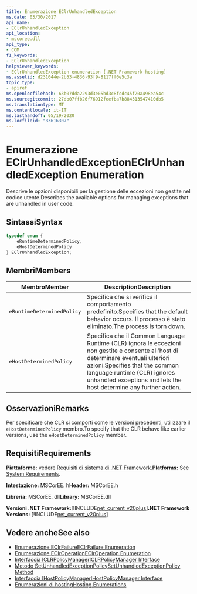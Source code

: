 ```yaml
---
title: Enumerazione EClrUnhandledException
ms.date: 03/30/2017
api_name:
- EClrUnhandledException
api_location:
- mscoree.dll
api_type:
- COM
f1_keywords:
- EClrUnhandledException
helpviewer_keywords:
- EClrUnhandledException enumeration [.NET Framework hosting]
ms.assetid: d231044e-2b53-4836-93f9-8117ff0e5c3a
topic_type:
- apiref
ms.openlocfilehash: 63b07dda2293d3e05bd3c8fcdc45f20a498ea54c
ms.sourcegitcommit: 27db07ffb26f76912feefba7b884313547410db5
ms.translationtype: MT
ms.contentlocale: it-IT
ms.lasthandoff: 05/19/2020
ms.locfileid: "83616307"
---
```

# <a name="eclrunhandledexception-enumeration"></a><span data-ttu-id="236ba-102">Enumerazione EClrUnhandledException</span><span class="sxs-lookup"><span data-stu-id="236ba-102">EClrUnhandledException Enumeration</span></span>
<span data-ttu-id="236ba-103">Descrive le opzioni disponibili per la gestione delle eccezioni non gestite nel codice utente.</span><span class="sxs-lookup"><span data-stu-id="236ba-103">Describes the available options for managing exceptions that are unhandled in user code.</span></span>  
  
## <a name="syntax"></a><span data-ttu-id="236ba-104">Sintassi</span><span class="sxs-lookup"><span data-stu-id="236ba-104">Syntax</span></span>  
  
```cpp  
typedef enum {  
    eRuntimeDeterminedPolicy,  
    eHostDeterminedPolicy  
} EClrUnhandledException;  
```  
  
## <a name="members"></a><span data-ttu-id="236ba-105">Membri</span><span class="sxs-lookup"><span data-stu-id="236ba-105">Members</span></span>  
  
|<span data-ttu-id="236ba-106">Membro</span><span class="sxs-lookup"><span data-stu-id="236ba-106">Member</span></span>|<span data-ttu-id="236ba-107">Description</span><span class="sxs-lookup"><span data-stu-id="236ba-107">Description</span></span>|  
|------------|-----------------|  
|`eRuntimeDeterminedPolicy`|<span data-ttu-id="236ba-108">Specifica che si verifica il comportamento predefinito.</span><span class="sxs-lookup"><span data-stu-id="236ba-108">Specifies that the default behavior occurs.</span></span> <span data-ttu-id="236ba-109">Il processo è stato eliminato.</span><span class="sxs-lookup"><span data-stu-id="236ba-109">The process is torn down.</span></span>|  
|`eHostDeterminedPolicy`|<span data-ttu-id="236ba-110">Specifica che il Common Language Runtime (CLR) ignora le eccezioni non gestite e consente all'host di determinare eventuali ulteriori azioni.</span><span class="sxs-lookup"><span data-stu-id="236ba-110">Specifies that the common language runtime (CLR) ignores unhandled exceptions and lets the host determine any further action.</span></span>|  
  
## <a name="remarks"></a><span data-ttu-id="236ba-111">Osservazioni</span><span class="sxs-lookup"><span data-stu-id="236ba-111">Remarks</span></span>  
 <span data-ttu-id="236ba-112">Per specificare che CLR si comporti come le versioni precedenti, utilizzare il `eHostDeterminedPolicy` membro.</span><span class="sxs-lookup"><span data-stu-id="236ba-112">To specify that the CLR behave like earlier versions, use the `eHostDeterminedPolicy` member.</span></span>  
  
## <a name="requirements"></a><span data-ttu-id="236ba-113">Requisiti</span><span class="sxs-lookup"><span data-stu-id="236ba-113">Requirements</span></span>  
 <span data-ttu-id="236ba-114">**Piattaforme:** vedere [Requisiti di sistema di .NET Framework](../../get-started/system-requirements.md).</span><span class="sxs-lookup"><span data-stu-id="236ba-114">**Platforms:** See [System Requirements](../../get-started/system-requirements.md).</span></span>  
  
 <span data-ttu-id="236ba-115">**Intestazione:** MSCorEE. h</span><span class="sxs-lookup"><span data-stu-id="236ba-115">**Header:** MSCorEE.h</span></span>  
  
 <span data-ttu-id="236ba-116">**Libreria:** MSCorEE. dll</span><span class="sxs-lookup"><span data-stu-id="236ba-116">**Library:** MSCorEE.dll</span></span>  
  
 <span data-ttu-id="236ba-117">**Versioni .NET Framework:**[!INCLUDE[net_current_v20plus](../../../../includes/net-current-v20plus-md.md)]</span><span class="sxs-lookup"><span data-stu-id="236ba-117">**.NET Framework Versions:** [!INCLUDE[net_current_v20plus](../../../../includes/net-current-v20plus-md.md)]</span></span>  
  
## <a name="see-also"></a><span data-ttu-id="236ba-118">Vedere anche</span><span class="sxs-lookup"><span data-stu-id="236ba-118">See also</span></span>

- [<span data-ttu-id="236ba-119">Enumerazione EClrFailure</span><span class="sxs-lookup"><span data-stu-id="236ba-119">EClrFailure Enumeration</span></span>](eclrfailure-enumeration.md)
- [<span data-ttu-id="236ba-120">Enumerazione EClrOperation</span><span class="sxs-lookup"><span data-stu-id="236ba-120">EClrOperation Enumeration</span></span>](eclroperation-enumeration.md)
- [<span data-ttu-id="236ba-121">Interfaccia ICLRPolicyManager</span><span class="sxs-lookup"><span data-stu-id="236ba-121">ICLRPolicyManager Interface</span></span>](iclrpolicymanager-interface.md)
- [<span data-ttu-id="236ba-122">Metodo SetUnhandledExceptionPolicy</span><span class="sxs-lookup"><span data-stu-id="236ba-122">SetUnhandledExceptionPolicy Method</span></span>](iclrpolicymanager-setunhandledexceptionpolicy-method.md)
- [<span data-ttu-id="236ba-123">Interfaccia IHostPolicyManager</span><span class="sxs-lookup"><span data-stu-id="236ba-123">IHostPolicyManager Interface</span></span>](ihostpolicymanager-interface.md)
- [<span data-ttu-id="236ba-124">Enumerazioni di hosting</span><span class="sxs-lookup"><span data-stu-id="236ba-124">Hosting Enumerations</span></span>](hosting-enumerations.md)

